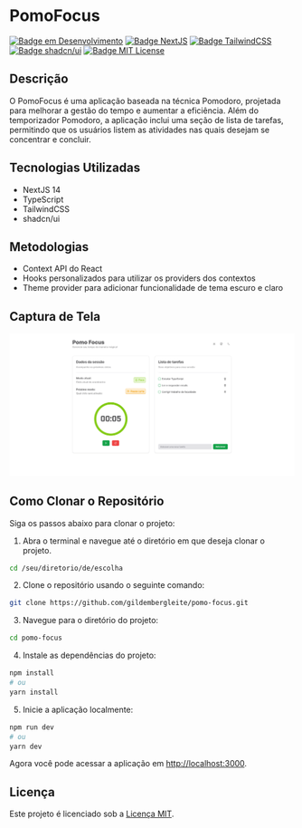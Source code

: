 # PomoFocus

[![Badge em Desenvolvimento](https://img.shields.io/badge/status-em%20desenvolvimento-yellow)](https://github.com/gildembergleite/pomo-focus)
[![Badge NextJS](https://img.shields.io/badge/NextJS-14-black)](https://github.com/vercel/next.js/)
[![Badge TailwindCSS](https://img.shields.io/badge/TailwindCSS-3.3.0-blue)](https://github.com/tailwindlabs/tailwindcss)
[![Badge shadcn/ui](https://img.shields.io/badge/shadcn-/ui-black)](https://github.com/shadcn/ui)
[![Badge MIT License](https://img.shields.io/badge/license-MIT-green)](https://opensource.org/licenses/MIT)

## Descrição

O PomoFocus é uma aplicação baseada na técnica Pomodoro, projetada para melhorar a gestão do tempo e aumentar a eficiência. Além do temporizador Pomodoro, a aplicação inclui uma seção de lista de tarefas, permitindo que os usuários listem as atividades nas quais desejam se concentrar e concluir.

## Tecnologias Utilizadas

- NextJS 14
- TypeScript
- TailwindCSS
- shadcn/ui

## Metodologias

- Context API do React
- Hooks personalizados para utilizar os providers dos contextos
- Theme provider para adicionar funcionalidade de tema escuro e claro

## Captura de Tela

![Captura de Tela](public/prints/print1.png)

## Como Clonar o Repositório

Siga os passos abaixo para clonar o projeto:

1. Abra o terminal e navegue até o diretório em que deseja clonar o projeto.

```bash
cd /seu/diretorio/de/escolha
```

2. Clone o repositório usando o seguinte comando:

```bash
git clone https://github.com/gildembergleite/pomo-focus.git
```

3. Navegue para o diretório do projeto:

```bash
cd pomo-focus
```

4. Instale as dependências do projeto:

```bash
npm install
# ou
yarn install
```

5. Inicie a aplicação localmente:

```bash
npm run dev
# ou
yarn dev
```

Agora você pode acessar a aplicação em [http://localhost:3000](http://localhost:3000).

## Licença

Este projeto é licenciado sob a [Licença MIT](LICENSE).